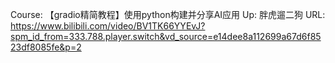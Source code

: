 Course: 【gradio精简教程】使用python构建并分享AI应用 
Up: 胖虎遛二狗 
URL: https://www.bilibili.com/video/BV1TK66YYEvJ?spm_id_from=333.788.player.switch&vd_source=e14dee8a112699a67d6f8523df8085fe&p=2
